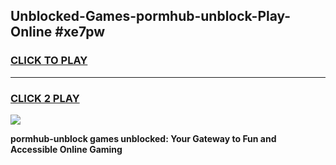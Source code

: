
## Unblocked-Games-pormhub-unblock-Play-Online #xe7pw
<h3>
<a href="https://news.freeplayer.one?title=pormhub-unblock&ref=3">CLICK TO PLAY</a></h3>
<hr>

<h3>
<a href="https://news.freeplayer.one?title=pormhub-unblock&ref=3">CLICK 2 PLAY</a>
  
</h3>

<a href="https://news.freeplayer.one?title=pormhub-unblock&ref=3"><img src="https://clearcache.store/games.png"></a>


**pormhub-unblock games unblocked: Your Gateway to Fun and Accessible Online Gaming**
